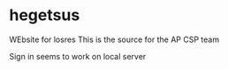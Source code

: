 # hegetsus
WEbsite for losres
This is the source for the AP CSP team


Sign in seems to work on local server
